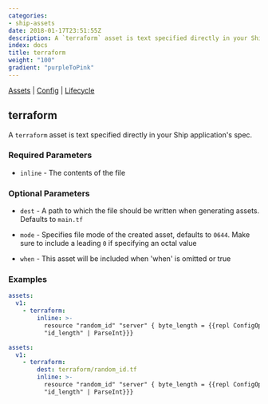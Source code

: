 ```yaml
---
categories:
- ship-assets
date: 2018-01-17T23:51:55Z
description: A `terraform` asset is text specified directly in your Ship application's spec.
index: docs
title: terraform
weight: "100"
gradient: "purpleToPink"
---
```


[Assets](/api/ship-assets/assets) | [Config](/api/ship-config/config) | [Lifecycle](/api/ship-lifecycle/lifecycle)

## terraform

A `terraform` asset is text specified directly in your Ship application's spec.





### Required Parameters


- `inline` - The contents of the file



### Optional Parameters


- `dest` - A path to which the file should be written when generating assets. Defaults to `main.tf`


- `mode` - Specifies file mode of the created asset, defaults to `0644`. Make sure to include a leading `0` if specifying an octal value


- `when` - This asset will be included when 'when' is omitted or true


### Examples

```yaml
assets:
  v1:
    - terraform:
        inline: >-
          resource "random_id" "server" { byte_length = {{repl ConfigOption
          "id_length" | ParseInt}}}
```

```yaml
assets:
  v1:
    - terraform:
        dest: terraform/random_id.tf
        inline: >-
          resource "random_id" "server" { byte_length = {{repl ConfigOption
          "id_length" | ParseInt}}}
```
